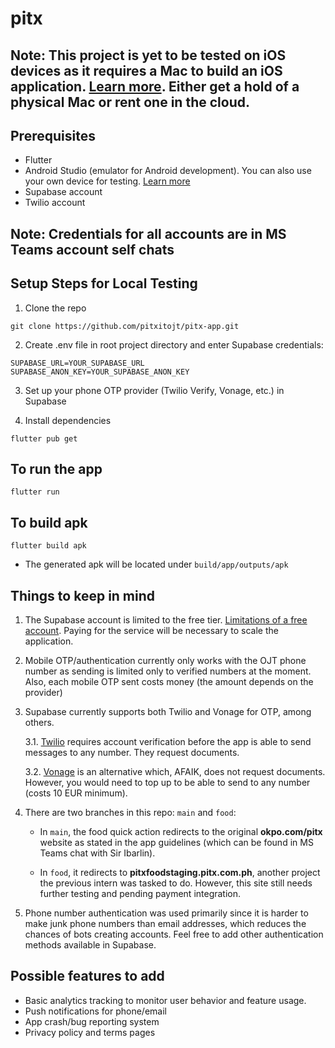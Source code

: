 # pitx

## Note: This project is yet to be tested on iOS devices as it requires a Mac to build an iOS application. [Learn more](https://docs.flutter.dev/get-started/install/macos/mobile-ios). Either get a hold of a physical Mac or rent one in the cloud.

## Prerequisites

- Flutter
- Android Studio (emulator for Android development). You can also use your own device for testing. [Learn more](https://docs.flutter.dev/platform-integration/android/setup#set-up-devices)
- Supabase account
- Twilio account

## Note: Credentials for all accounts are in MS Teams account self chats

## Setup Steps for Local Testing

1. Clone the repo

```
git clone https://github.com/pitxitojt/pitx-app.git
```

2. Create .env file in root project directory and enter Supabase credentials:

```
SUPABASE_URL=YOUR_SUPABASE_URL
SUPABASE_ANON_KEY=YOUR_SUPABASE_ANON_KEY
```

3. Set up your phone OTP provider (Twilio Verify, Vonage, etc.) in Supabase

4. Install dependencies

```
flutter pub get
```

## To run the app

```
flutter run
```

## To build apk

```
flutter build apk
```

- The generated apk will be located under `build/app/outputs/apk`

## Things to keep in mind

1. The Supabase account is limited to the free tier. [Limitations of a free account](https://supabase.com/pricing). Paying for the service will be necessary to scale the application.
2. Mobile OTP/authentication currently only works with the OJT phone number as sending is limited only to verified numbers at the moment. Also, each mobile OTP sent costs money (the amount depends on the provider)

3. Supabase currently supports both Twilio and Vonage for OTP, among others.

   3.1. [Twilio](https://console.twilio.com/) requires account verification before the app is able to send messages to any number. They request documents.

   3.2. [Vonage](https://dashboard.nexmo.com/) is an alternative which, AFAIK, does not request documents. However, you would need to top up to be able to send to any number (costs 10 EUR minimum).

4. There are two branches in this repo: `main` and `food`:

   - In `main`, the food quick action redirects to the original **okpo.com/pitx** website as stated in the app guidelines (which can be found in MS Teams chat with Sir Ibarlin).

   - In `food`, it redirects to **pitxfoodstaging.pitx.com.ph**, another project the previous intern was tasked to do. However, this site still needs further testing and pending payment integration.

5. Phone number authentication was used primarily since it is harder to make junk phone numbers than email addresses, which reduces the chances of bots creating accounts. Feel free to add other authentication methods available in Supabase.

## Possible features to add

- Basic analytics tracking to monitor user behavior and feature usage.
- Push notifications for phone/email
- App crash/bug reporting system
- Privacy policy and terms pages
